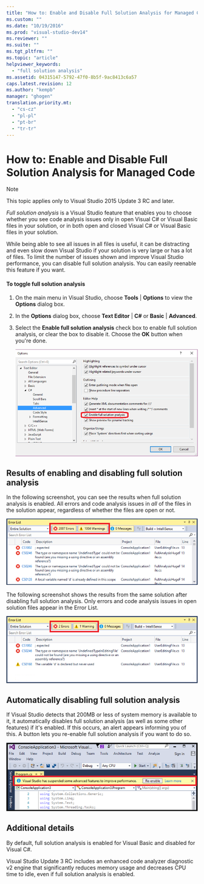 ```yaml
---
title: "How to: Enable and Disable Full Solution Analysis for Managed Code | Microsoft Docs"
ms.custom: ""
ms.date: "10/19/2016"
ms.prod: "visual-studio-dev14"
ms.reviewer: ""
ms.suite: ""
ms.tgt_pltfrm: ""
ms.topic: "article"
helpviewer_keywords: 
  - "full solution analysis"
ms.assetid: 04315147-5792-47f0-8b5f-9ac8413c6a57
caps.latest.revision: 12
ms.author: "kempb"
manager: "ghogen"
translation.priority.mt: 
  - "cs-cz"
  - "pl-pl"
  - "pt-br"
  - "tr-tr"
---
```

# How to: Enable and Disable Full Solution Analysis for Managed Code
> [!NOTE]
>  This topic applies only to Visual Studio 2015 Update 3 RC and later.  
  
 *Full solution analysis* is a Visual Studio feature that enables you to choose whether you see code analysis issues only in open Visual C# or Visual Basic files in your solution, or in both open and closed Visual C# or Visual Basic files in your solution.  
  
 While being able to see all issues in all files is useful, it can be distracting and even slow down Visual Studio if your solution is very large or  has a lot of files.  To limit the number of issues shown and improve Visual Studio performance, you can disable full solution analysis. You can easily reenable this feature if you want.  
  
#### To toggle full solution analysis  
  
1.  On the main menu in Visual Studio, choose **Tools** &#124; **Options** to view the **Options** dialog box.  
  
2.  In the **Options** dialog box, choose **Text Editor** &#124; **C#** or **Basic** &#124; **Advanced**.  
  
3.  Select the **Enable full solution analysis** check box to enable full solution analysis, or clear the box to disable it. Choose the **OK** button when you're done.  
  
     ![Enable full solution analysis check box.](../code-quality/media/fsa_toolsoptions.png "FSA_ToolsOptions")  
  
## Results of enabling and disabling full solution analysis  
 In the following screenshot, you can see the results when full solution analysis is enabled. All errors and code analysis issues in *all* of the files in the solution appear, regardless of whether the files are open or not.  
  
 ![Full solution analysis enabled.](../code-quality/media/fsa_enabled.png "FSA_Enabled")  
  
 The following screenshot shows the results from the same solution after disabling full solution analysis. Only errors and code analysis issues in open solution files appear in the Error List.  
  
 ![Full solution analysis disabled.](../code-quality/media/fsa_disabled.png "FSA_Disabled")  
  
## Automatically disabling full solution analysis  
 If Visual Studio detects that 200MB or less of system memory is available to it, it automatically disables full solution analysis (as well as some other features) if it's enabled. If this occurs, an alert appears informing you of this. A button lets you re-enable full solution analysis if you want to do so.  
  
 ![Alert text suspending full solution analysis](../code-quality/media/fsa_alert.png "FSA_Alert")  
  
## Additional details  
 By default, full solution analysis is enabled for Visual Basic and disabled for Visual C#.  
  
 Visual Studio Update 3 RC includes an enhanced code analyzer diagnostic v2 engine that significantly reduces memory usage and decreases CPU time to idle, even if full solution analysis is enabled.